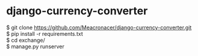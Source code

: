 # django-currency-converter
$ git clone https://github.com/Meacronacer/django-currency-converter.git <br>
$ pip install -r requirements.txt <br>
$ cd exchange/ <br>
$ manage.py runserver <br>
